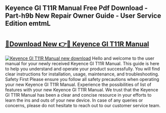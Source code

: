 ## Keyence Gl T11R Manual Free Pdf Download - Part-h9b New Repair Owner Guide - User Service Edition emtmL

# <h2><a href="http://bc41817.oget.top/?id=Keyence+Gl+T11R+Manual">🔗Download New 👉🔴 Keyence Gl T11R Manual</a></h2>

[![Keyence Gl T11R Manual new download](https://i.imgur.com/5g1atiW.png)](http://bc41817.oget.top/?id=Keyence+Gl+T11R+Manual)
Hello and welcome to the user manual for your newly received Keyence Gl T11R Manual. This guide is here to help you understand and operate your product successfully. You will find clear instructions for installation, usage, maintenance, and troubleshooting. Safety First Please ensure you follow all safety precautions when operating your new Keyence Gl T11R Manual. Experience the possibilities of list of features with your new Keyence Gl T11R Manual. We trust that the Keyence Gl T11R Manual has been a clear and concise resource in your efforts to learn the ins and outs of your new device. In case of any queries or concerns, please do not hesitate to reach out to our customer service team.
